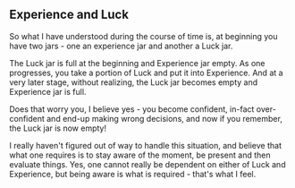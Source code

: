 ## Experience and Luck

So what I have understood during the course of time is, at beginning you have two jars - one an
experience jar and another a Luck jar.

The Luck jar is full at the beginning and Experience jar empty. As one progresses, you take a
portion of Luck and put it into Experience. And at a very later stage, without realizing, the Luck jar
becomes empty and Experience jar is full.

Does that worry you, I believe yes - you become confident, in-fact over-confident and end-up making
wrong decisions, and now if you remember, the Luck jar is now empty!

I really haven't figured out of way to handle this situation, and believe that what one requires is
to stay aware of the moment, be present and then evaluate things. Yes, one cannot really be
dependent on either of Luck and Experience, but being aware is what is required - that's what I
feel.
